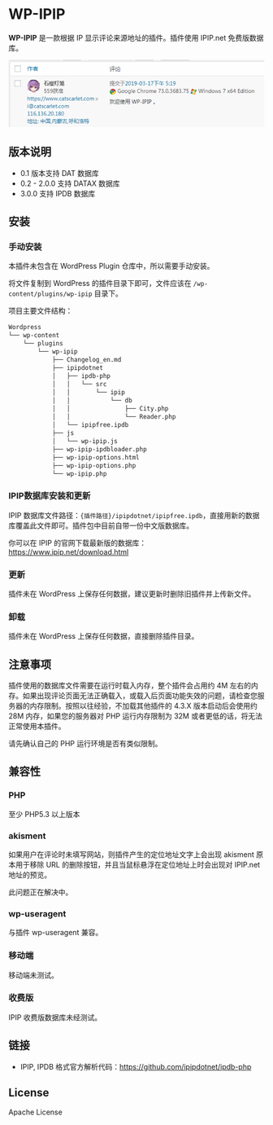 # WP-IPIP

**WP-IPIP** 是一款根据 IP 显示评论来源地址的插件。插件使用 IPIP.net 免费版数据库。

![wp-ipip snapshot](snap.png "wp-ipip snapshot, works with akisment and wp-useragent")

## 版本说明

- 0.1 版本支持 DAT 数据库
- 0.2 - 2.0.0 支持 DATAX 数据库
- 3.0.0 支持 IPDB 数据库

## 安装

### 手动安装

本插件未包含在 WordPress Plugin 仓库中，所以需要手动安装。

将文件复制到 WordPress 的插件目录下即可，文件应该在 `/wp-content/plugins/wp-ipip` 目录下。

项目主要文件结构：

```
Wordpress
└── wp-content
    └── plugins
        └── wp-ipip
            ├── Changelog_en.md
            ├── ipipdotnet
            │   ├── ipdb-php
            │   │   └── src
            │   │       └── ipip
            │   │           └── db
            │   │               ├── City.php
            │   │               └── Reader.php
            │   └── ipipfree.ipdb
            ├── js
            │   └── wp-ipip.js
            ├── wp-ipip-ipdbloader.php
            ├── wp-ipip-options.html
            ├── wp-ipip-options.php
            └── wp-ipip.php
```

### IPIP数据库安装和更新

IPIP 数据库文件路径：`{插件路径}/ipipdotnet/ipipfree.ipdb`，直接用新的数据库覆盖此文件即可。插件包中目前自带一份中文版数据库。

你可以在 IPIP 的官网下载最新版的数据库：<https://www.ipip.net/download.html>

### 更新

插件未在 WordPress 上保存任何数据，建议更新时删除旧插件并上传新文件。

### 卸载

插件未在 WordPress 上保存任何数据，直接删除插件目录。

## 注意事项

插件使用的数据库文件需要在运行时载入内存，整个插件会占用约 4M 左右的内存。如果出现评论页面无法正确载入，或载入后页面功能失效的问题，请检查您服务器的内存限制。按照以往经验，不加载其他插件的 4.3.X 版本启动后会使用约 28M 内存，如果您的服务器对 PHP 运行内存限制为 32M 或者更低的话，将无法正常使用本插件。

请先确认自己的 PHP 运行环境是否有类似限制。

## 兼容性

### PHP

至少 PHP5.3 以上版本

### akisment

如果用户在评论时未填写网站，则插件产生的定位地址文字上会出现 akisment 原本用于移除 URL 的删除按钮，并且当鼠标悬浮在定位地址上时会出现对 IPIP.net 地址的预览。

此问题正在解决中。

### wp-useragent

与插件 wp-useragent 兼容。

### 移动端

移动端未测试。

### 收费版

IPIP 收费版数据库未经测试。

## 链接

- IPIP, IPDB 格式官方解析代码：<https://github.com/ipipdotnet/ipdb-php>

## License

Apache License
